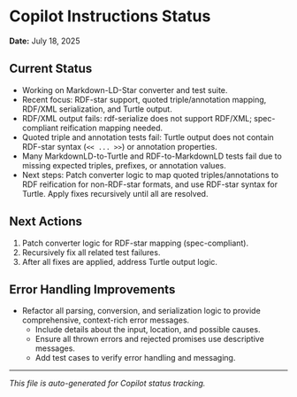 # Copilot Instructions Status

**Date:** July 18, 2025

## Current Status
- Working on Markdown-LD-Star converter and test suite.
- Recent focus: RDF-star support, quoted triple/annotation mapping, RDF/XML serialization, and Turtle output.
- RDF/XML output fails: rdf-serialize does not support RDF/XML; spec-compliant reification mapping needed.
- Quoted triple and annotation tests fail: Turtle output does not contain RDF-star syntax (`<< ... >>`) or annotation properties.
- Many MarkdownLD-to-Turtle and RDF-to-MarkdownLD tests fail due to missing expected triples, prefixes, or annotation values.
- Next steps: Patch converter logic to map quoted triples/annotations to RDF reification for non-RDF-star formats, and use RDF-star syntax for Turtle. Apply fixes recursively until all are resolved.

## Next Actions
1. Patch converter logic for RDF-star mapping (spec-compliant).
2. Recursively fix all related test failures.
3. After all fixes are applied, address Turtle output logic.

## Error Handling Improvements
- Refactor all parsing, conversion, and serialization logic to provide comprehensive, context-rich error messages.
  - Include details about the input, location, and possible causes.
  - Ensure all thrown errors and rejected promises use descriptive messages.
  - Add test cases to verify error handling and messaging.

---

*This file is auto-generated for Copilot status tracking.*
